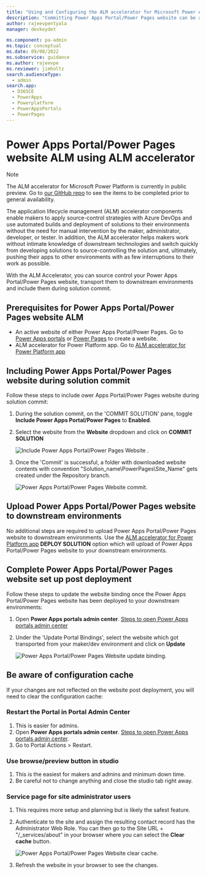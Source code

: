 ```yaml
---
title: "Using and Configuring the ALM accelerator for Microsoft Power Apps Portal/Power Pages | MicrosoftDocs"
description: "Committing Power Apps Portal/Power Pages website can be achieved by including the website during solution commit. This document describes how to commit Power Apps Portal/Power Pages website and deploy to test environments."
author: rajeevpentyala
manager: devkeydet

ms.component: pa-admin
ms.topic: conceptual
ms.date: 09/08/2022
ms.subservice: guidance
ms.author: rajeevpe
ms.reviewer: jimholtz
search.audienceType: 
  - admin
search.app: 
  - D365CE
  - PowerApps
  - Powerplatform
  - PowerAppsPortals
  - PowerPages
---
```


# Power Apps Portal/Power Pages website ALM using ALM accelerator

> [!NOTE]
> The ALM accelerator for Microsoft Power Platform is currently in public preview. Go to [our GitHub repo](https://github.com/microsoft/coe-starter-kit/CenterofExcellenceALMAccelerator/PREVIEW.md) to see the items to be completed prior to general availability.

The application lifecycle management (ALM) accelerator components enable makers to apply source-control strategies with Azure DevOps and use automated builds and deployment of solutions to their environments without the need for manual intervention by the maker, administrator, developer, or tester. In addition, the ALM accelerator helps makers work without intimate knowledge of downstream technologies and switch quickly from developing solutions to source-controlling the solution and, ultimately, pushing their apps to other environments with as few interruptions to their work as possible.

With the ALM Accelerator, you can source control your Power Apps Portal/Power Pages website, transport them to downstream environments and include them during solution commit. 

## Prerequisites for Power Apps Portal/Power Pages website ALM

- An active website of either Power Apps Portal/Power Pages. Go to [Power Apps portals](/power-apps/maker/portals/overview) or [Power Pages](https://powerpages.microsoft.com) to create a website.
- ALM accelerator for Power Platform app. Go to [ALM accelerator for Power Platform app](almacceleratorpowerplatform-components.md)

## Including Power Apps Portal/Power Pages website during solution commit

Follow these steps to include ower Apps Portal/Power Pages website during solution commit:

1. During the solution commit, on the 'COMMIT SOLUTION' pane, toggle **Include Power Apps Portal/Power Pages** to **Enabled**.
1. Select the website from the **Website** dropdown and click on **COMMIT SOLUTION**

   ![Include Power Apps Portal/Power Pages Website .](media/setup-almacceleratorpowerplatform/IncludePortalWebsite-solution-commit.png)

1. Once the 'Commit' is successful, a folder with downloaded website contents with convention "Solution_name\PowerPages\Site_Name" gets created under the Repository branch.

   ![Power Apps Portal/Power Pages Website commit.](media/setup-almacceleratorpowerplatform/Portal-Committed-Website.png)

## Upload Power Apps Portal/Power Pages website to downstream environments

No additional steps are required to upload Power Apps Portal/Power Pages website to downstream environments. Use the [ALM accelerator for Power Platform app](almacceleratorpowerplatform-components.md) **DEPLOY SOLUTION** option which will upload of Power Apps Portal/Power Pages website to your downstream environments.

## Complete Power Apps Portal/Power Pages website set up post deployment

Follow these steps to update the website binding once the Power Apps Portal/Power Pages website has been deployed to your downstream environments:

1. Open **Power Apps portals admin center**. [Steps to open Power Apps portals admin center](/power-apps/maker/portals/overview)
1. Under the 'Update Portal Bindings', select the website which got transported from your maker/dev environment and click on **Update**

   ![Power Apps Portal/Power Pages Website update binding.](media/setup-almacceleratorpowerplatform/Portal-Update-Bindings.png)

## Be aware of configuration cache

If your changes are not reflected on the website post deployment, you will need to clear the configuration cache:

### Restart the Portal in Portal Admin Center

1. This is easier for admins.
1. Open **Power Apps portals admin center**. [Steps to open Power Apps portals admin center](/power-apps/maker/portals/overview).
1. Go to Portal Actions > Restart.

### Use browse/preview button in studio

1. This is the easiest for makers and admins and minimum down time.
1. Be careful not to change anything and close the studio tab right away.

### Service page for site administrator users

1. This requires more setup and planning but is likely the safest feature.
1. Authenticate to the site and assign the resulting contact record has the Administrator Web Role. You can then go to the Site URL + "/_services/about" in your browser where you can select the **Clear cache** button. 

   ![Power Apps Portal/Power Pages Website clear cache.](media/setup-almacceleratorpowerplatform/Portal-Clear-Cache.png)

1. Refresh the website in your browser to see the changes. 
